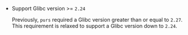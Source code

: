 * Support Glibc version >= `2.24`

  Previously, `purs` required a Glibc version greater than or equal to `2.27`.
  This requirement is relaxed to support a Glibc version down to `2.24`.
